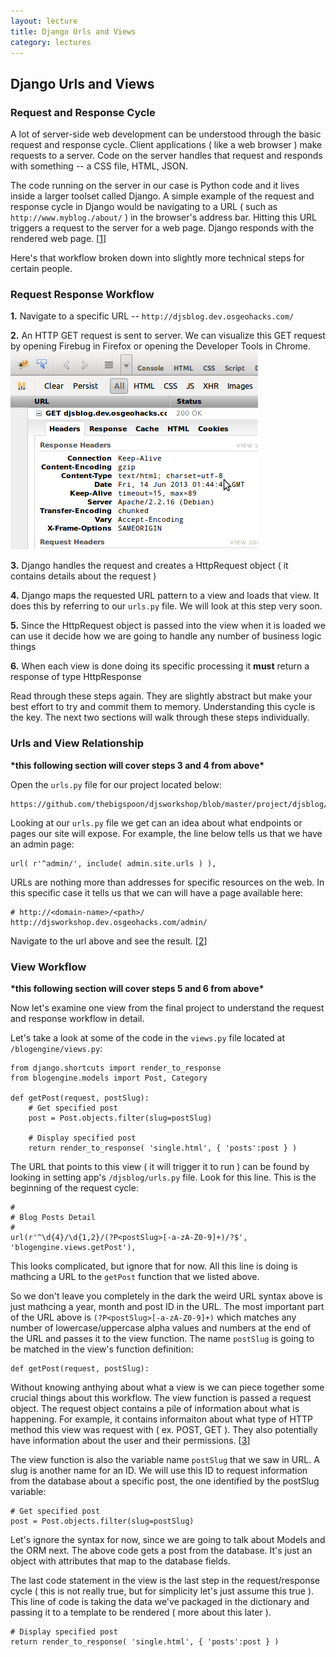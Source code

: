 ```yaml
---
layout: lecture
title: Django Urls and Views
category: lectures
---
```

 
## Django Urls and Views

### Request and Response Cycle

A lot of server-side web development can be understood through the basic request and 
response cycle. Client applications ( like a web browser ) make requests to a
server. Code on the server handles that request and responds 
with something -- a CSS file, HTML, JSON.

The code running on the server in our case is Python code and it lives
inside a larger toolset called Django. A simple example of
the request and response cycle in Django would be navigating to a URL ( such as
`http://www.myblog./about/` ) in the browser's address bar. Hitting this 
URL triggers a request to the server for a web page. Django responds with the rendered web
page. [[1](https://docs.djangoproject.com/en/dev/ref/request-response/)]

Here's that workflow broken down into slightly more technical steps for certain people.

### Request Response Workflow

**1.** Navigate to a specific URL -- `http://djsblog.dev.osgeohacks.com/`

**2.** An HTTP GET request is sent to server. We can visualize this GET request by 
opening Firebug in Firefox or opening the Developer Tools in Chrome.
![alt img name](../../image/base/GET_request.png)

**3.** Django handles the request and creates a HttpRequest object 
( it contains details about the request )

**4.** Django maps the requested URL pattern to a view and loads that view. It does 
this by referring to our `urls.py` file. We will look at this step very soon.

**5.** Since the HttpRequest object is passed into the view when it is loaded
we can use it decide how we are going to handle any number of business logic
things

**6.** When each view is done doing its specific processing it **must** return
a response of type HttpResponse

Read through these steps again. They are slightly abstract but make your 
best effort to try and commit them to memory. Understanding this cycle is the key.
The next two sections will walk through these steps individually.

### Urls and View Relationship
__\*this following section will cover steps 3 and 4 from above\*__

Open the `urls.py` file for our project located below:

    https://github.com/thebigspoon/djsworkshop/blob/master/project/djsblog/urls.py

Looking at our `urls.py` file we get can an idea about what endpoints or pages our
site will expose. For example, the line below tells us that we have an admin 
page:

    url( r'^admin/', include( admin.site.urls ) ),

URLs are nothing more than addresses for specific resources on the web. In this specific
case it tells us that we can will have a page available here:

    # http://<domain-name>/<path>/
    http://djsworkshop.dev.osgeohacks.com/admin/

Navigate to the url above and see the result. [[2](http://www.cs.cmu.edu/afs/cs/usr/mwm/www/tutorial/url.html)]

### View Workflow
__\*this following section will cover steps 5 and 6 from above\*__

Now let's examine one view from the final project to understand the request and response
workflow in detail.

Let's take a look at some of the code in the `views.py` file located at `/blogengine/views.py`:

    from django.shortcuts import render_to_response
    from blogengine.models import Post, Category

    def getPost(request, postSlug):
        # Get specified post
        post = Post.objects.filter(slug=postSlug)

        # Display specified post
        return render_to_response( 'single.html', { 'posts':post } )


The URL that points to this view ( it will trigger it to run ) can be found by 
looking in setting app's `/djsblog/urls.py` file. Look for this line. This is the
beginning of the request cycle:

    #
    # Blog Posts Detail
    #
    url(r'^\d{4}/\d{1,2}/(?P<postSlug>[-a-zA-Z0-9]+)/?$', 'blogengine.views.getPost'),

This looks complicated, but ignore that for now. All this line is doing is mathcing a URL
to the `getPost` function that we listed above. 

So we don't leave you completely in the dark the weird URL syntax above is just 
mathcing a year, month and post ID in the URL. The most important part of the 
URL above is `(?P<postSlug>[-a-zA-Z0-9]+)` which matches any number of 
lowercase/uppercase alpha values and numbers at the end of the URL and passes it to
the view function. The name `postSlug` is going to be matched
in the view's function definition:


    def getPost(request, postSlug):

Without knowing anthying about what a view is we can piece together some crucial
things about this workflow. The view function is passed a request object. 
The request object contains a pile of information about what is happening. For example, 
it contains informaiton about what type of HTTP method this view was request with ( ex. POST, 
GET ). They also potentially have information about the user and their permissions.
[[3](https://docs.djangoproject.com/en/dev/ref/request-response/#httprequest-objects)]

The view function is also the variable name `postSlug` that we saw in URL. A slug
is another name for an ID. We will use this ID to request information from
the database about a specific post, the one identified by the postSlug variable:

    # Get specified post
    post = Post.objects.filter(slug=postSlug)

Let's ignore the syntax for now, since we are going to talk about Models and the ORM next. The above
code gets a post from the database. It's just an object with attributes that map to the 
database fields. 

The last code statement in the view is the last step in the request/response cycle ( this is not
really true, but for simplicity let's just assume this true ). This line of code
is taking the data we've packaged in the dictionary and passing it to a template to 
be rendered ( more about this later ).

    # Display specified post
    return render_to_response( 'single.html', { 'posts':post } )

